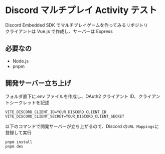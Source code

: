 # Discord マルチプレイ Activity テスト

Discord Embedded SDK でマルチプレイゲームを作ってみるリポジトリ  
クライアントは Vue.js で作成し、サーバーは Express

## 必要なの

- Node.js
- pnpm

## 開発サーバー立ち上げ

フォルダ直下に.env ファイルを作成し、OAuth2 クライアント ID、クライアントシークレットを記述

```env
VITE_DISCORD_CLIENT_ID=YOUR_DISCORD_CLIENT_ID
VITE_DISCORD_CLIENT_SECRET=YOUR_DISCORD_CLIENT_SECRET
```

以下のコマンドで開発サーバーが立ち上がるので、Discord の`URL Mappings`に登録して実行

```powershell
pnpm install
pnpm dev
```
